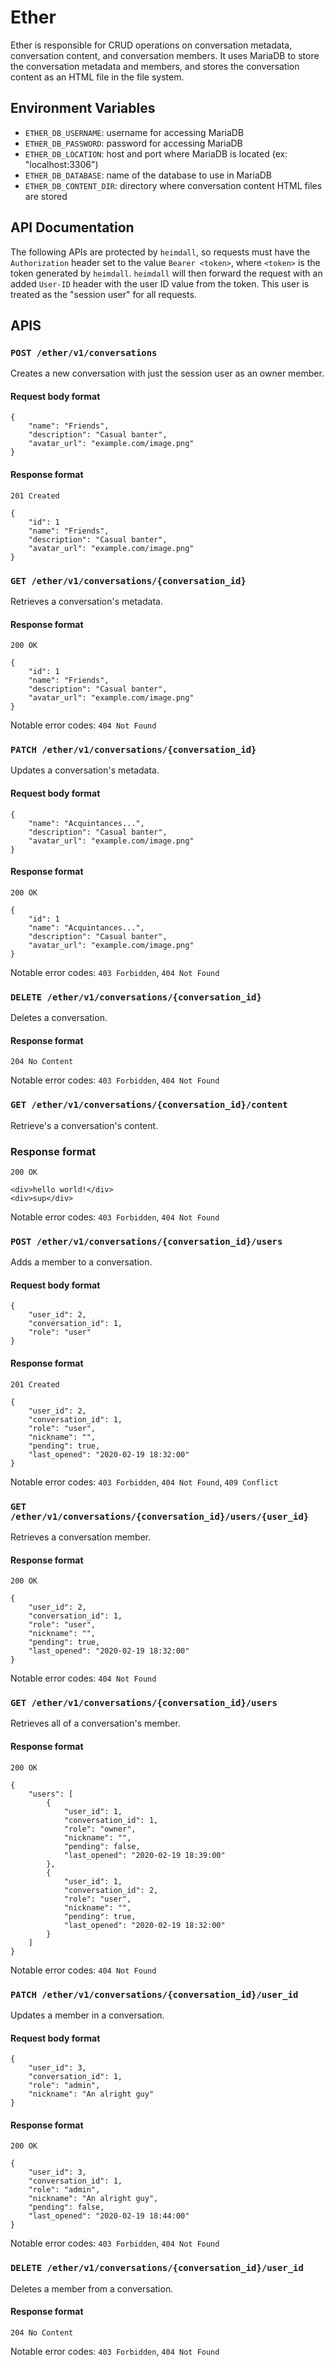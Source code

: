 # Ether
Ether is responsible for CRUD operations on conversation metadata, conversation
content, and conversation members. It uses MariaDB to store the conversation
metadata and members, and stores the conversation content as an HTML file in the
file system.

## Environment Variables
* `ETHER_DB_USERNAME`: username for accessing MariaDB
* `ETHER_DB_PASSWORD`: password for accessing MariaDB
* `ETHER_DB_LOCATION`: host and port where MariaDB is located (ex: "localhost:3306")
* `ETHER_DB_DATABASE`: name of the database to use in MariaDB
* `ETHER_DB_CONTENT_DIR`: directory where conversation content HTML files are stored

## API Documentation
The following APIs are protected by `heimdall`, so requests must have the
`Authorization` header set to the value `Bearer <token>`, where `<token>` is the
token generated by `heimdall`. `heimdall` will then forward the request with an
added `User-ID` header with the user ID value from the token. This user is
treated as the "session user" for all requests.

## APIS
### `POST /ether/v1/conversations`
Creates a new conversation with just the session user as an owner member.
#### Request body format
```
{
    "name": "Friends",
    "description": "Casual banter",
    "avatar_url": "example.com/image.png"
}
```

#### Response format
`201 Created`
```
{
    "id": 1
    "name": "Friends",
    "description": "Casual banter",
    "avatar_url": "example.com/image.png"
}
```

### `GET /ether/v1/conversations/{conversation_id}`
Retrieves a conversation's metadata.
#### Response format
`200 OK`
```
{
    "id": 1
    "name": "Friends",
    "description": "Casual banter",
    "avatar_url": "example.com/image.png"
}
```

Notable error codes: `404 Not Found`

### `PATCH /ether/v1/conversations/{conversation_id}`
Updates a conversation's metadata.
#### Request body format
```
{
    "name": "Acquintances...",
    "description": "Casual banter",
    "avatar_url": "example.com/image.png"
}
```

#### Response format
`200 OK`
```
{
    "id": 1
    "name": "Acquintances...",
    "description": "Casual banter",
    "avatar_url": "example.com/image.png"
}
```

Notable error codes: `403 Forbidden`, `404 Not Found`

### `DELETE /ether/v1/conversations/{conversation_id}`
Deletes a conversation.
#### Response format
`204 No Content`

Notable error codes: `403 Forbidden`, `404 Not Found`

### `GET /ether/v1/conversations/{conversation_id}/content`
Retrieve's a conversation's content.
### Response format
`200 OK`
```
<div>hello world!</div>
<div>sup</div>
```

Notable error codes: `403 Forbidden`, `404 Not Found`

### `POST /ether/v1/conversations/{conversation_id}/users`
Adds a member to a conversation.
#### Request body format
```
{
    "user_id": 2,
    "conversation_id": 1,
    "role": "user"
}
```

#### Response format
`201 Created`
```
{
    "user_id": 2,
    "conversation_id": 1,
    "role": "user",
    "nickname": "",
    "pending": true,
    "last_opened": "2020-02-19 18:32:00"
}
```

Notable error codes: `403 Forbidden`, `404 Not Found`, `409 Conflict`

### `GET /ether/v1/conversations/{conversation_id}/users/{user_id}`
Retrieves a conversation member.
#### Response format
`200 OK`
```
{
    "user_id": 2,
    "conversation_id": 1,
    "role": "user",
    "nickname": "",
    "pending": true,
    "last_opened": "2020-02-19 18:32:00"
}
```

Notable error codes: `404 Not Found`

### `GET /ether/v1/conversations/{conversation_id}/users`
Retrieves all of a conversation's member.
#### Response format
`200 OK`
```
{
    "users": [
        {
            "user_id": 1,
            "conversation_id": 1,
            "role": "owner",
            "nickname": "",
            "pending": false,
            "last_opened": "2020-02-19 18:39:00"
        },
        {
            "user_id": 1,
            "conversation_id": 2,
            "role": "user",
            "nickname": "",
            "pending": true,
            "last_opened": "2020-02-19 18:32:00"
        }
    ]
}
```

Notable error codes: `404 Not Found`

### `PATCH /ether/v1/conversations/{conversation_id}/user_id`
Updates a member in a conversation.
#### Request body format
```
{
    "user_id": 3,
    "conversation_id": 1,
    "role": "admin",
    "nickname": "An alright guy"
}
```

#### Response format
`200 OK`
```
{
    "user_id": 3,
    "conversation_id": 1,
    "role": "admin",
    "nickname": "An alright guy",
    "pending": false,
    "last_opened": "2020-02-19 18:44:00"
}
```

Notable error codes: `403 Forbidden`, `404 Not Found`

### `DELETE /ether/v1/conversations/{conversation_id}/user_id`
Deletes a member from a conversation.
#### Response format
`204 No Content`

Notable error codes: `403 Forbidden`, `404 Not Found`
